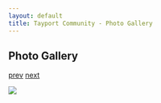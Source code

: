 ```yaml
---
layout: default
title: Tayport Community - Photo Gallery
---
```

## Photo Gallery

[prev](http://tayport.org.uk/photo/100) [next](http://tayport.org.uk/photo/102)

![ ](http://tayport.org.uk/media/101.jpg " ")

